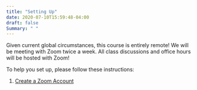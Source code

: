 ```yaml
---
title: "Setting Up"
date: 2020-07-10T15:59:48-04:00
draft: false
Summary: " "
---
```


Given current global circumstances, this course is entirely remote! We will be meeting with Zoom twice a week. All class discussions and office hours will be hosted with Zoom!

To help you set up, please follow these instructions:

1. [Create a Zoom Account]()
